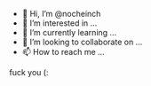 - 👋 Hi, I’m @nocheinch
- 👀 I’m interested in ...
- 🌱 I’m currently learning ...
- 💞️ I’m looking to collaborate on ...
- 📫 How to reach me ...

<!---
nocheinch/nocheinch is a ✨ special ✨ repository because its `README.md` (this file) appears on your GitHub profile.
You can click the Preview link to take a look at your changes.
--->
fuck you (:
